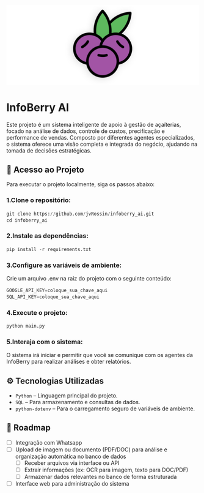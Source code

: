 <p align="center">
  <a>
    <img alt="Banner InfoBerry AI" src="assets/slash-introducing.png">
  </a>
</p>

# InfoBerry AI
Este projeto é um sistema inteligente de apoio à gestão de açaíterias, focado na análise de dados, controle de custos, precificação e performance de vendas. Composto por diferentes agentes especializados, o sistema oferece uma visão completa e integrada do negócio, ajudando na tomada de decisões estratégicas.

## 🧪 Acesso ao Projeto
Para executar o projeto localmente, siga os passos abaixo:

### 1.Clone o repositório:

```python
git clone https://github.com/jvRossin/infoberry_ai.git
cd infoberry_ai
```

### 2.Instale as dependências:

```python
pip install -r requirements.txt
```

### 3.Configure as variáveis de ambiente:
Crie um arquivo .env na raiz do projeto com o seguinte conteúdo:

```python
GOOGLE_API_KEY=coloque_sua_chave_aqui
SQL_API_KEY=coloque_sua_chave_aqui
```

### 4.Execute o projeto:

```python
python main.py
```

### 5.Interaja com o sistema:
O sistema irá iniciar e permitir que você se comunique com os agentes da InfoBerry para realizar análises e obter relatórios.

## ⚙️ Tecnologias Utilizadas
- `Python` – Linguagem principal do projeto.
- `SQL` – Para armazenamento e consultas de dados.
- `python-dotenv` – Para o carregamento seguro de variáveis de ambiente.

## 📌 Roadmap
- [ ] Integração com Whatsapp
- [ ] Upload de imagem ou documento (PDF/DOC) para análise e organização automática no banco de dados
  - [ ] Receber arquivos via interface ou API
  - [ ] Extrair informações (ex: OCR para imagem, texto para DOC/PDF)
  - [ ] Armazenar dados relevantes no banco de forma estruturada
- [ ] Interface web para administração do sistema
